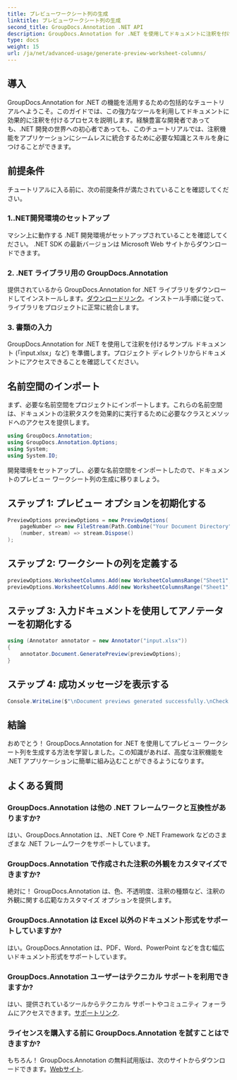 ```yaml
---
title: プレビューワークシート列の生成
linktitle: プレビューワークシート列の生成
second_title: GroupDocs.Annotation .NET API
description: GroupDocs.Annotation for .NET を使用してドキュメントに注釈を付ける方法を学びます。 .NET 開発者向けのステップバイステップのチュートリアル。アプリケーションを強化します。
type: docs
weight: 15
url: /ja/net/advanced-usage/generate-preview-worksheet-columns/
---
```

## 導入
GroupDocs.Annotation for .NET の機能を活用するための包括的なチュートリアルへようこそ。このガイドでは、この強力なツールを利用してドキュメントに効果的に注釈を付けるプロセスを説明します。経験豊富な開発者であっても、.NET 開発の世界への初心者であっても、このチュートリアルでは、注釈機能をアプリケーションにシームレスに統合するために必要な知識とスキルを身につけることができます。
## 前提条件
チュートリアルに入る前に、次の前提条件が満たされていることを確認してください。
### 1..NET開発環境のセットアップ
マシン上に動作する .NET 開発環境がセットアップされていることを確認してください。 .NET SDK の最新バージョンは Microsoft Web サイトからダウンロードできます。
### 2. .NET ライブラリ用の GroupDocs.Annotation
提供されているから GroupDocs.Annotation for .NET ライブラリをダウンロードしてインストールします。[ダウンロードリンク](https://releases.groupdocs.com/annotation/net/)。インストール手順に従って、ライブラリをプロジェクトに正常に統合します。
### 3. 書類の入力
GroupDocs.Annotation for .NET を使用して注釈を付けるサンプル ドキュメント (「input.xlsx」など) を準備します。プロジェクト ディレクトリからドキュメントにアクセスできることを確認してください。

## 名前空間のインポート
まず、必要な名前空間をプロジェクトにインポートします。これらの名前空間は、ドキュメントの注釈タスクを効果的に実行するために必要なクラスとメソッドへのアクセスを提供します。

```csharp
using GroupDocs.Annotation;
using GroupDocs.Annotation.Options;
using System;
using System.IO;
```

開発環境をセットアップし、必要な名前空間をインポートしたので、ドキュメントのプレビュー ワークシート列の生成に移りましょう。
## ステップ 1: プレビュー オプションを初期化する
```csharp
PreviewOptions previewOptions = new PreviewOptions(
    pageNumber => new FileStream(Path.Combine("Your Document Directory", $"cells_page{pageNumber}.png"), FileMode.Create),
    (number, stream) => stream.Dispose()
);
```
## ステップ 2: ワークシートの列を定義する
```csharp
previewOptions.WorksheetColumns.Add(new WorksheetColumnsRange("Sheet1", 2, 3));
previewOptions.WorksheetColumns.Add(new WorksheetColumnsRange("Sheet1", 1, 1));
```
## ステップ 3: 入力ドキュメントを使用してアノテーターを初期化する
```csharp
using (Annotator annotator = new Annotator("input.xlsx"))
{
    annotator.Document.GeneratePreview(previewOptions);
}
```
## ステップ 4: 成功メッセージを表示する
```csharp
Console.WriteLine($"\nDocument previews generated successfully.\nCheck output in {"Your Document Directory"}.");
```

## 結論
おめでとう！ GroupDocs.Annotation for .NET を使用してプレビュー ワークシート列を生成する方法を学習しました。この知識があれば、高度な注釈機能を .NET アプリケーションに簡単に組み込むことができるようになります。
## よくある質問
### GroupDocs.Annotation は他の .NET フレームワークと互換性がありますか?
はい、GroupDocs.Annotation は、.NET Core や .NET Framework などのさまざまな .NET フレームワークをサポートしています。
### GroupDocs.Annotation で作成された注釈の外観をカスタマイズできますか?
絶対に！ GroupDocs.Annotation は、色、不透明度、注釈の種類など、注釈の外観に関する広範なカスタマイズ オプションを提供します。
### GroupDocs.Annotation は Excel 以外のドキュメント形式をサポートしていますか?
はい。GroupDocs.Annotation は、PDF、Word、PowerPoint などを含む幅広いドキュメント形式をサポートしています。
### GroupDocs.Annotation ユーザーはテクニカル サポートを利用できますか?
はい、提供されているツールからテクニカル サポートやコミュニティ フォーラムにアクセスできます。[サポートリンク](https://forum.groupdocs.com/c/annotation/10).
### ライセンスを購入する前に GroupDocs.Annotation を試すことはできますか?
もちろん！ GroupDocs.Annotation の無料試用版は、次のサイトからダウンロードできます。[Webサイト](https://releases.groupdocs.com/).